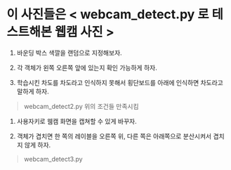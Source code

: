 # 이 사진들은 < webcam_detect.py 로 테스트해본 웹캠 사진 >

1. 바운딩 박스 색깔을 랜덤으로 지정해보자.

2. 각 객체가 왼쪽 오른쪽 앞에 있는지 확인 가능하게 하자.

3. 학습시킨 차도를 차도라고 인식하지 못해서 횡단보드를 아래에 인식하면 차도라고 말하게 하자.

> webcam_detect2.py 위의 조건들 만족시킴 

1. 사용자키로 웸캠 화면을 캡쳐할 수 있게 바꾸자.
  
2. 객체가 겹치면 한 쪽의 레이블을 오른쪽 위, 다른 쪽은 아래쪽으로 분산시켜서 겹치지 않게 하자.

> webcam_detect3.py

